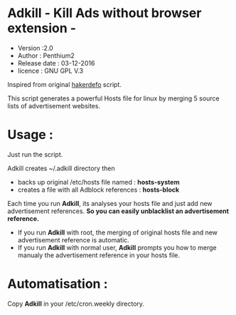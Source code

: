 # Adkill - Kill Ads without browser extension -
- Version :2.0
- Author : Penthium2
- Release date : 03-12-2016
- licence : GNU GPL V.3

Inspired from original [hakerdefo] script.

This script generates a powerful Hosts file for linux by merging 5 source lists of advertisement websites.

# Usage :
Just run the script.

Adkill creates ~/.adkill directory then
- backs up original /etc/hosts file named : **hosts-system**
- creates a file with all Adblock references : **hosts-block**

Each time you run **Adkill**, its analyses your hosts file and just add new advertisement references. 
**So you can easily unblacklist an advertisement reference.**

- If you run **Adkill** with root, the merging of original hosts file and new advertisement reference is automatic.
- If you run **Adkill** with normal user, **Adkill** prompts you how to merge manualy the advertisement reference in your hosts file.

# Automatisation :
Copy **Adkill** in your /etc/cron.weekly directory.


[hakerdefo]: <http://vsido.org/index.php?topic=757.0>
